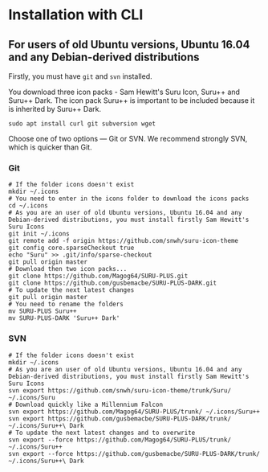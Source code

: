 # Installation with CLI

## For users of old Ubuntu versions, Ubuntu 16.04 and any Debian-derived distributions

Firstly, you must have `git` and `svn` installed. 

You download three icon packs - Sam Hewitt's Suru Icon, Suru++ and Suru++ Dark. 
The icon pack Suru++ is important to be included because it is inherited by Suru++ Dark.

```shell
sudo apt install curl git subversion wget
```

Choose one of two options — Git or SVN. We recommend strongly SVN, which is quicker than Git. 

### Git

```shell
# If the folder icons doesn't exist
mkdir ~/.icons
# You need to enter in the icons folder to download the icons packs
cd ~/.icons
# As you are an user of old Ubuntu versions, Ubuntu 16.04 and any Debian-derived distributions, you must install firstly Sam Hewitt's Suru Icons
git init ~/.icons
git remote add -f origin https://github.com/snwh/suru-icon-theme
git config core.sparseCheckout true
echo "Suru" >> .git/info/sparse-checkout
git pull origin master
# Download then two icon packs...
git clone https://github.com/Magog64/SURU-PLUS.git
git clone https://github.com/gusbemacbe/SURU-PLUS-DARK.git
# To update the next latest changes
git pull origin master 
# You need to rename the folders
mv SURU-PLUS Suru++
mv SURU-PLUS-DARK 'Suru++ Dark'
```

### SVN

```shell
# If the folder icons doesn't exist
mkdir ~/.icons
# As you are an user of old Ubuntu versions, Ubuntu 16.04 and any Debian-derived distributions, you must install firstly Sam Hewitt's Suru Icons
svn export https://github.com/snwh/suru-icon-theme/trunk/Suru/ ~/.icons/Suru
# Download quickly like a Millennium Falcon
svn export https://github.com/Magog64/SURU-PLUS/trunk/ ~/.icons/Suru++
svn export https://github.com/gusbemacbe/SURU-PLUS-DARK/trunk/ ~/.icons/Suru++\ Dark
# To update the next latest changes and to overwrite
svn export --force https://github.com/Magog64/SURU-PLUS/trunk/ ~/.icons/Suru++
svn export --force https://github.com/gusbemacbe/SURU-PLUS-DARK/trunk/ ~/.icons/Suru++\ Dark
```
